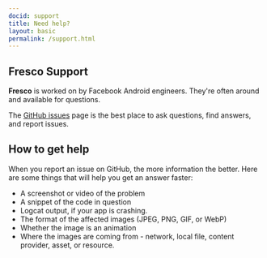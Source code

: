 ```yaml
---
docid: support
title: Need help?
layout: basic
permalink: /support.html
---
```


## Fresco Support

**Fresco** is worked on by Facebook Android engineers. They're often around and available for questions.

The [GitHub issues](https://github.com/facebook/fresco/issues) page is the best place to ask questions, find answers, and report issues.

## How to get help

When you report an issue on GitHub, the more information the better. Here are some things that will help you get an answer faster:

- A screenshot or video of the problem
- A snippet of the code in question
- Logcat output, if your app is crashing.
- The format of the affected images (JPEG, PNG, GIF, or WebP)
- Whether the image is an animation
- Where the images are coming from - network, local file, content provider, asset, or resource.



